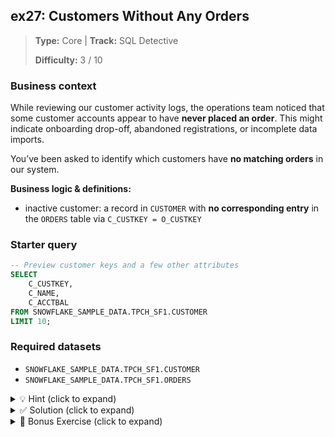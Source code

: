 ## ex27: Customers Without Any Orders

> **Type:** Core | **Track:** SQL Detective  
>
> **Difficulty:** 3 / 10

### Business context
While reviewing our customer activity logs, the operations team noticed that some customer accounts appear to have **never placed an order**. This might indicate onboarding drop-off, abandoned registrations, or incomplete data imports.

You’ve been asked to identify which customers have **no matching orders** in our system.

**Business logic & definitions:**
* inactive customer: a record in `CUSTOMER` with **no corresponding entry** in the `ORDERS` table via `C_CUSTKEY = O_CUSTKEY`

### Starter query
```sql
-- Preview customer keys and a few other attributes
SELECT
    C_CUSTKEY,
    C_NAME,
    C_ACCTBAL
FROM SNOWFLAKE_SAMPLE_DATA.TPCH_SF1.CUSTOMER
LIMIT 10;
```

### Required datasets

* `SNOWFLAKE_SAMPLE_DATA.TPCH_SF1.CUSTOMER`
* `SNOWFLAKE_SAMPLE_DATA.TPCH_SF1.ORDERS`

<details>
<summary>💡 Hint (click to expand)</summary>

#### How to think about it

Use a **LEFT JOIN** from `CUSTOMER` to `ORDERS` to preserve all customers — even those who don’t match. Then use `WHERE O_ORDERKEY IS NULL` to isolate those that never ordered.

This is known as an **anti-join** — a pattern that helps find missing links between tables.

#### Helpful SQL concepts

`LEFT JOIN`, `IS NULL`

```sql
SELECT …
FROM A
LEFT JOIN B ON A.key = B.key
WHERE B.key IS NULL;
```

</details>

<details>
<summary>✅ Solution (click to expand)</summary>

#### Working query

```sql
SELECT
    c.C_CUSTKEY,
    c.C_NAME,
    c.C_MKTSEGMENT,
    c.C_ACCTBAL
FROM SNOWFLAKE_SAMPLE_DATA.TPCH_SF1.CUSTOMER c
LEFT JOIN SNOWFLAKE_SAMPLE_DATA.TPCH_SF1.ORDERS o
  ON c.C_CUSTKEY = o.O_CUSTKEY
WHERE o.O_ORDERKEY IS NULL
ORDER BY c.C_CUSTKEY;
```

#### Why this works

This query uses a `LEFT JOIN` to retain all customers, including those without orders. By filtering on `O_ORDERKEY IS NULL`, we isolate the customers who have **no orders recorded**.

#### Business answer

Thousands of customers appear in our database without any order history — an opportunity for re-engagement or data quality review.

#### Take-aways

* `LEFT JOIN + IS NULL` is the go-to pattern for detecting missing links
* Anti-joins are valuable for auditing relationships between datasets
* This pattern scales well to more complex relationship integrity checks

</details>

<details>
<summary>🎁 Bonus Exercise (click to expand)</summary>

Group the customers without orders by their **market segment (`C_MKTSEGMENT`)**. Which segments have the most inactive customers?

</details>
